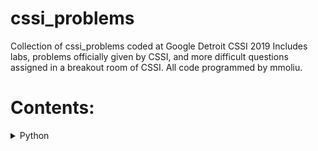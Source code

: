 # cssi_problems
Collection of cssi_problems coded at Google Detroit CSSI 2019
Includes labs, problems officially given by CSSI, and more difficult questions assigned in a breakout room of CSSI. 
All code programmed by mmoliu. 

# Contents:
<details><summary> Python </summary>

### anagrams 
- Based on a Stanford's CS class problem
- Given a word, create anagrams using dictionaries provided

### ngrams
- Based on a Stanford's CS106X class problem
- Be able to generate sentences of words based off of given texts
- Create a map utilizing windows and n grams
- http://web.stanford.edu/class/archive/cs/cs106x/cs106x.1174/assn/ngrams.html

### wordguesser 
- Simple terminal program to guess words
- Used https://github.com/dwyl/english-words for text file of all English words

### blackjack
- A simple terminal game of blackjack with limited knowledge of blackjack

### rock, paper, scissors
- Simple terminal game of rps
- Play with either a computer or another local player
</details>


